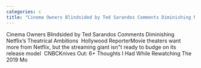 ```yaml
---
categories: c
title: "Cinema Owners Blindsided by Ted Sarandos Comments Diminishing Netflix’s Theatrical Ambitions  Hollywood Reporter"
---
```

Cinema Owners Blindsided by Ted Sarandos Comments Diminishing Netflix’s Theatrical Ambitions&nbsp;&nbsp;Hollywood ReporterMovie theaters want more from Netflix, but the streaming giant isn"t ready to budge on its release model&nbsp;&nbsp;CNBCKnives Out: 6+ Thoughts I Had While Rewatching The 2019 Mo